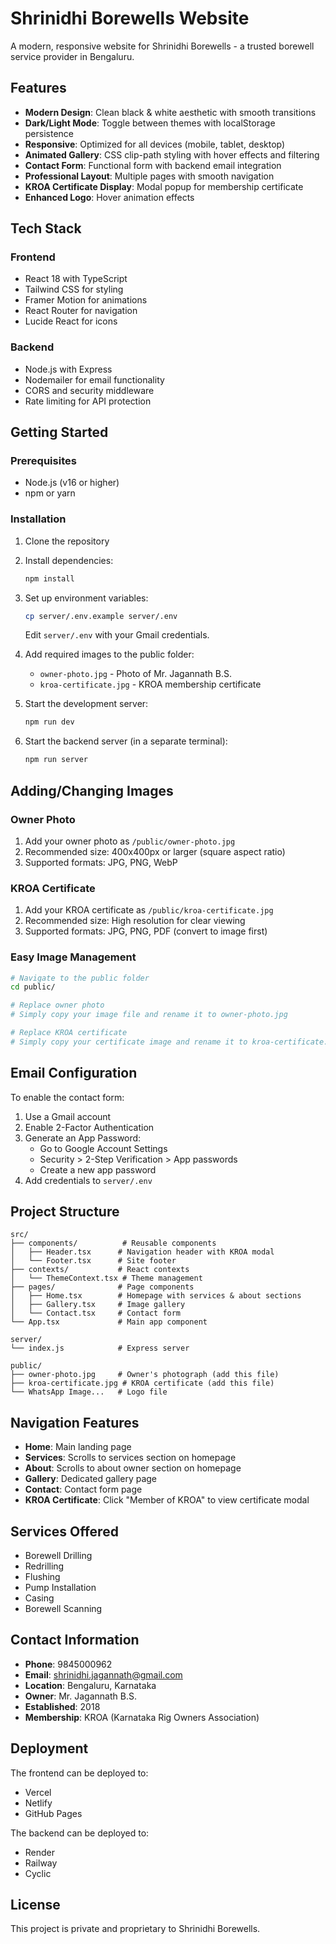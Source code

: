 # Shrinidhi Borewells Website

A modern, responsive website for Shrinidhi Borewells - a trusted borewell service provider in Bengaluru.

## Features

- **Modern Design**: Clean black & white aesthetic with smooth transitions
- **Dark/Light Mode**: Toggle between themes with localStorage persistence
- **Responsive**: Optimized for all devices (mobile, tablet, desktop)
- **Animated Gallery**: CSS clip-path styling with hover effects and filtering
- **Contact Form**: Functional form with backend email integration
- **Professional Layout**: Multiple pages with smooth navigation
- **KROA Certificate Display**: Modal popup for membership certificate
- **Enhanced Logo**: Hover animation effects

## Tech Stack

### Frontend
- React 18 with TypeScript
- Tailwind CSS for styling
- Framer Motion for animations
- React Router for navigation
- Lucide React for icons

### Backend
- Node.js with Express
- Nodemailer for email functionality
- CORS and security middleware
- Rate limiting for API protection

## Getting Started

### Prerequisites
- Node.js (v16 or higher)
- npm or yarn

### Installation

1. Clone the repository
2. Install dependencies:
   ```bash
   npm install
   ```

3. Set up environment variables:
   ```bash
   cp server/.env.example server/.env
   ```
   Edit `server/.env` with your Gmail credentials.

4. Add required images to the public folder:
   - `owner-photo.jpg` - Photo of Mr. Jagannath B.S.
   - `kroa-certificate.jpg` - KROA membership certificate

5. Start the development server:
   ```bash
   npm run dev
   ```

6. Start the backend server (in a separate terminal):
   ```bash
   npm run server
   ```

## Adding/Changing Images

### Owner Photo
1. Add your owner photo as `/public/owner-photo.jpg`
2. Recommended size: 400x400px or larger (square aspect ratio)
3. Supported formats: JPG, PNG, WebP

### KROA Certificate
1. Add your KROA certificate as `/public/kroa-certificate.jpg`
2. Recommended size: High resolution for clear viewing
3. Supported formats: JPG, PNG, PDF (convert to image first)

### Easy Image Management
```bash
# Navigate to the public folder
cd public/

# Replace owner photo
# Simply copy your image file and rename it to owner-photo.jpg

# Replace KROA certificate
# Simply copy your certificate image and rename it to kroa-certificate.jpg
```

## Email Configuration

To enable the contact form:

1. Use a Gmail account
2. Enable 2-Factor Authentication
3. Generate an App Password:
   - Go to Google Account Settings
   - Security > 2-Step Verification > App passwords
   - Create a new app password
4. Add credentials to `server/.env`

## Project Structure

```
src/
├── components/          # Reusable components
│   ├── Header.tsx      # Navigation header with KROA modal
│   └── Footer.tsx      # Site footer
├── contexts/           # React contexts
│   └── ThemeContext.tsx # Theme management
├── pages/              # Page components
│   ├── Home.tsx        # Homepage with services & about sections
│   ├── Gallery.tsx     # Image gallery
│   └── Contact.tsx     # Contact form
└── App.tsx             # Main app component

server/
└── index.js            # Express server

public/
├── owner-photo.jpg     # Owner's photograph (add this file)
├── kroa-certificate.jpg # KROA certificate (add this file)
└── WhatsApp Image...   # Logo file
```

## Navigation Features

- **Home**: Main landing page
- **Services**: Scrolls to services section on homepage
- **About**: Scrolls to about owner section on homepage
- **Gallery**: Dedicated gallery page
- **Contact**: Contact form page
- **KROA Certificate**: Click "Member of KROA" to view certificate modal

## Services Offered

- Borewell Drilling
- Redrilling
- Flushing
- Pump Installation
- Casing
- Borewell Scanning

## Contact Information

- **Phone**: 9845000962
- **Email**: shrinidhi.jagannath@gmail.com
- **Location**: Bengaluru, Karnataka
- **Owner**: Mr. Jagannath B.S.
- **Established**: 2018
- **Membership**: KROA (Karnataka Rig Owners Association)

## Deployment

The frontend can be deployed to:
- Vercel
- Netlify
- GitHub Pages

The backend can be deployed to:
- Render
- Railway
- Cyclic

## License

This project is private and proprietary to Shrinidhi Borewells.